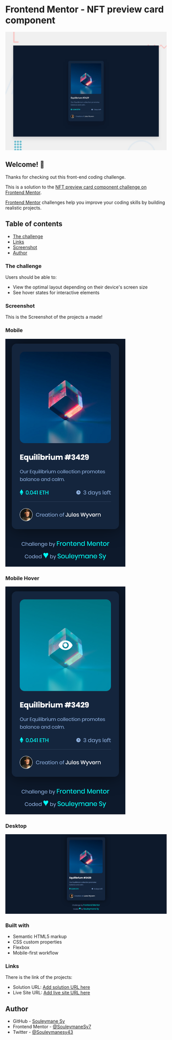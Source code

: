 # Frontend Mentor - NFT preview card component

![Design preview for the NFT preview card component coding challenge](./design/desktop-preview.jpg)

## Welcome! 👋

Thanks for checking out this front-end coding challenge.

This is a solution to the [NFT preview card component challenge on Frontend Mentor](https://www.frontendmentor.io/challenges/nft-preview-card-component-SbdUL_w0U).

[Frontend Mentor](https://www.frontendmentor.io) challenges help you improve your coding skills by building realistic projects.

## Table of contents

- [The challenge](#the-challenge)
- [Links](#links)
- [Screenshot](#screenshot)
- [Author](#author)

### The challenge

Users should be able to:

- View the optimal layout depending on their device's screen size
- See hover states for interactive elements

### Screenshot

This is the Screenshot of the projects a made!

### Mobile

![Mobile Screenshot](./preview/Mobile.png)

### Mobile Hover

![Mobile Screenshot](./preview/Mobile%20Active.png)

### Desktop

![Desktop Screenshot](./preview/Desktop.png)

### Built with

- Semantic HTML5 markup
- CSS custom properties
- Flexbox
- Mobile-first workflow

### Links

There is the link of the projects:

- Solution URL: [Add solution URL here](https://your-solution-url.com)
- Live Site URL: [Add live site URL here](https://your-live-site-url.com)

## Author

- GitHub - [Souleymane Sy](https://github.com/SouleymaneSy7)
- Frontend Mentor - [@SouleymaneSy7](https://www.frontendmentor.io/profile/SouleymaneSy7)
- Twitter - [@Souleymanesy43](https://twitter.com/Souleymanesy43)
